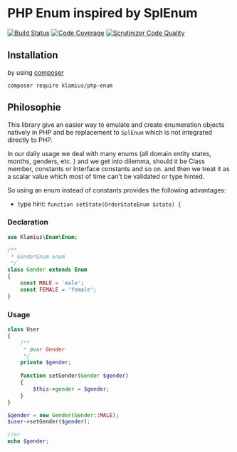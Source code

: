 # PHP Enum inspired by SplEnum
[![Build Status](https://travis-ci.org/Klamius/php-enum.png?branch=master)](https://travis-ci.org/Klamius/php-enum)
[![Code Coverage](https://scrutinizer-ci.com/g/Klamius/php-enum/badges/coverage.png?b=master)](https://scrutinizer-ci.com/g/Klamius/php-enum/?branch=master)
[![Scrutinizer Code Quality](https://scrutinizer-ci.com/g/Klamius/php-enum/badges/quality-score.png?b=master)](https://scrutinizer-ci.com/g/Klamius/php-enum/?branch=master)

## Installation
by using [composer](https://getcomposer.org/)

```
composer require klamius/php-enum
```

## Philosophie
This library give an easier way to emulate and create enumeration objects natively in PHP and be replacement to 
`SplEnum` which is not integrated directly to PHP.

In our daily usage we deal with many enums (all domain entity states, months, genders, etc. ) and we get into dilemma, 
should it be Class member, constants or Interface constants and so on. and then we treat it as a scalar value which 
most of time can't be validated or type hinted. 

So using an enum instead of constants provides the following advantages:

- type hint: `function setState(OrderStateEnum $state) {`


### Declaration

```php
use Klamius\Enum\Enum;

/**
 * GenderEnum enum
 */
class Gender extends Enum
{
    const MALE = 'male';
    const FEMALE = 'female';
}
```

### Usage

```php
class User
{
    /**
     * @var Gender
     */
    private $gender;
    
    function setGender(Gender $gender)
    {
        $this->gender = $gender;
    }
}

$gender = new Gender(Gender::MALE);
$user->setGender($gender);

//or
echo $gender;
```